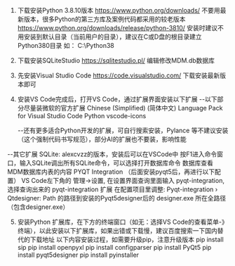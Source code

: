 1. 下载安装Python 3.8.10版本 https://www.python.org/downloads/
    不要用最新版本，很多Python的第三方库及案例代码都采用的较老版本
    https://www.python.org/downloads/release/python-3810/
    安装时建议不用安装到默认目录（当前用户的目录），建议在C或D盘的根目录建立Python380目录
    如： C:\Python38

2. 下载安装SQLiteStudio https://sqlitestudio.pl/
    编辑修改MDM.db数据库
3. 先安装Visual Studio Code https://code.visualstudio.com/
    下载安装最新版本即可

4. 安装VS Code完成后，打开VS Code，通过扩展界面安装以下扩展
    --以下部分尽量装微软的官方扩展
    Chinese (Simplified) (简体中文) Language Pack for Visual Studio Code
    Python
    vscode-icons

    --还有更多适合Python开发的扩展，可自行搜索安装，Pylance 等不建议安装（这个强制代码书写规范），部分AI的扩展也不要装，影响性能

--其它扩展
    SQLite: alexcvzz的版本，安装后可以在VSCode中 按F1进入命令窗口，输入SQLite调出所有SQLite命令，可以选择打开数据库命令 数据库查看MDM数据库内表的内容
    PYQT Integration （后面安装pyqt5后，再进行以下配置）
        VS Code左下角的 管理->设置, 在设置界面查询里面输入 pyqt-integration, 选择查询出来的 pyqt-integration 扩展
        在配置项目里调整:
        Pyqt-integration › Qtdesigner: Path 的路径到安装的Pyqt5designer后的 designer.exe 所在全路径（包含designer.exe）

5. 安装Python 扩展库，在下方的终端窗口（如无：选择VS Code的查看菜单-》终端），以此安装以下扩展库，如果出错或下载慢，建议百度搜索一下国内替代的下载地址
    以下内容安装过程，如需要升级pip，注意升级版本
    pip install sip
    pip install openpyxl
    pip install configparser
    pip install PyQt5 
    pip install pyqt5designer 
    pip install pyinstaller